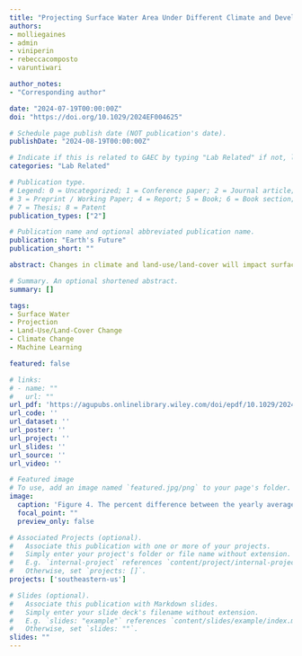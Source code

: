 ```yaml
---
title: "Projecting Surface Water Area Under Different Climate and Development Scenarios"
authors:
- molliegaines
- admin
- viniperin
- rebeccacomposto
- varuntiwari

author_notes:
- "Corresponding author"

date: "2024-07-19T00:00:00Z"
doi: "https://doi.org/10.1029/2024EF004625"

# Schedule page publish date (NOT publication's date).
publishDate: "2024-08-19T00:00:00Z"

# Indicate if this is related to GAEC by typing "Lab Related" if not, leave blank
categories: "Lab Related" 

# Publication type.
# Legend: 0 = Uncategorized; 1 = Conference paper; 2 = Journal article;
# 3 = Preprint / Working Paper; 4 = Report; 5 = Book; 6 = Book section;
# 7 = Thesis; 8 = Patent
publication_types: ["2"]

# Publication name and optional abbreviated publication name.
publication: "Earth's Future"
publication_short: ""

abstract: Changes in climate and land-use/land-cover will impact surface water dynamics throughout the 21st century and influence global surface water availability. However, most projections of surface water dynamics focus on climate drivers using local-scale hydrological models, with few studies accounting for climate and human drivers such as land-use/land-cover change. We used a data-driven, machine learning model to project seasonal surface water areas (SWAs) in the southeastern U.S. from 2006 to 2099 that combined land-cover and climate projections under eight different development and emissions scenarios. The model was fitted with historic Landsat imagery, land-use/land-cover, and climate observation data (mean squared error 0.14). We assessed the change in SWA for each scenario, and we compared the surface water projections from our data-driven model and a process-based model. We found that the scenario with the largest forest-dominated land cover loss and most extreme climate change had watersheds with the greatest projected increases (in the South Atlantic Gulf) and decreases (in the Lower Mississippi) in SWA. When compared to the increase or decrease in surface water projected by the process-based model, most of the watersheds across scenarios agreed on the direction of change. Our findings highlight the importance of forest-dominated land cover in maintaining stable surface water availability throughout the 21st century, which can inform land-use management policies for adaptation and water-stress mitigation as well as strategies to prepare for future flood and drought events.

# Summary. An optional shortened abstract.
summary: []

tags:
- Surface Water
- Projection
- Land-Use/Land-Cover Change
- Climate Change
- Machine Learning

featured: false

# links:
# - name: ""
#   url: ""
url_pdf: 'https://agupubs.onlinelibrary.wiley.com/doi/epdf/10.1029/2024EF004625'
url_code: ''
url_dataset: ''
url_poster: ''
url_project: ''
url_slides: ''
url_source: ''
url_video: ''

# Featured image
# To use, add an image named `featured.jpg/png` to your page's folder. 
image:
  caption: 'Figure 4. The percent difference between the yearly average total surface water area projected and observed (2001–2018 average) in the study area from 2006 to 2099 foreach of the eight scenarios. The lines are the multi‐model mean and the shaded areas are the 10th–90th percentile range of the projections. The focal scenarios arecolored green, blue, and red (low, intermediate, and high‐challenges, respectively). The other five scenarios are in gray with unique points to distinguish between thescenarios.'
  focal_point: ""
  preview_only: false

# Associated Projects (optional).
#   Associate this publication with one or more of your projects.
#   Simply enter your project's folder or file name without extension.
#   E.g. `internal-project` references `content/project/internal-project/index.md`.
#   Otherwise, set `projects: []`.
projects: ['southeastern-us']

# Slides (optional).
#   Associate this publication with Markdown slides.
#   Simply enter your slide deck's filename without extension.
#   E.g. `slides: "example"` references `content/slides/example/index.md`.
#   Otherwise, set `slides: ""`.
slides: ""
---
```


